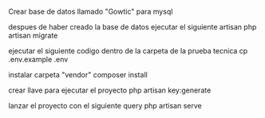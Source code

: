Crear base de datos llamado "Gowtic" para mysql

despues de haber creado la base de datos ejecutar el siguiente artisan
php artisan migrate

ejecutar el siguiente codigo dentro de la carpeta de la prueba tecnica
cp .env.example .env

instalar carpeta "vendor"
composer install

crear llave para ejecutar el proyecto
php artisan key:generate

lanzar el proyecto con el siguiente query
php artisan serve
